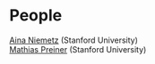 # People

[Aina Niemetz](http://cs.stanford.edu/~niemetz) (Stanford University)
<br/>
[Mathias Preiner](http://cs.stanford.edu/~preiner) (Stanford University)
